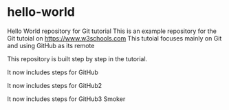 # hello-world
Hello World repository for Git tutorial
This is an example repository for the Git tutoial on https://www.w3schools.com
This tutoial focuses mainly on Git and using GitHub as its remote

This repository is built step by step in the tutorial.

It now includes steps for GitHub

It now includes steps for GitHub2


It now includes steps for GitHub3 Smoker
